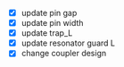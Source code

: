 - [x] update pin gap
- [x] update pin width
- [x] update trap_L
- [x] update resonator guard L
- [x] change coupler design